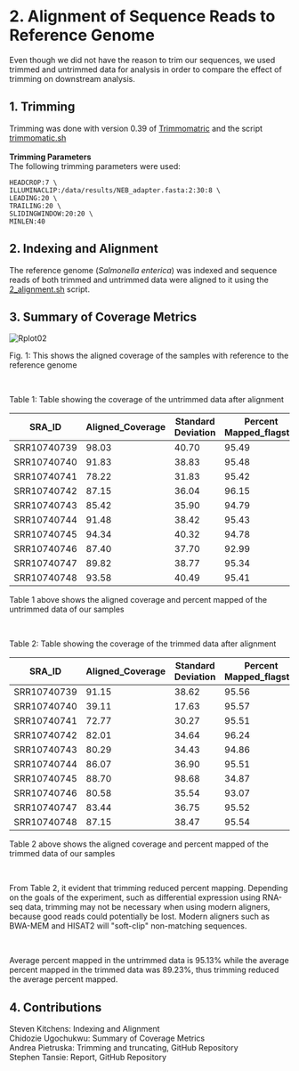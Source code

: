 # 2. Alignment of Sequence Reads to Reference Genome


Even though we did not have the reason to trim our sequences, we used trimmed and untrimmed data for analysis in order to compare the effect of trimming on downstream analysis. 

## 1. Trimming
Trimming was done with version 0.39 of [Trimmomatric](http://www.usadellab.org/cms/?page=trimmomatic) and the script [trimmomatic.sh](https://github.com/AUBioInformatics22/Salmonella-Project/blob/main/2%20-%20Alignment%20of%20Sequence%20Reads%20to%20Referenc%20Genome/trimmomatic.sh) </br> 
</br> 
**Trimming Parameters**</br>
The following trimming parameters were used:
```
HEADCROP:7 \
ILLUMINACLIP:/data/results/NEB_adapter.fasta:2:30:8 \
LEADING:20 \
TRAILING:20 \
SLIDINGWINDOW:20:20 \
MINLEN:40
```



## 2. Indexing and Alignment 
The reference genome (_Salmonella enterica_) was indexed and sequence reads of both trimmed and untrimmed data were aligned to it using the [2_alignment.sh](https://github.com/AUBioInformatics22/Salmonella-Project/blob/main/2%20-%20Alignment%20of%20Sequence%20Reads%20to%20Referenc%20Genome/2_alignment.sh) script.




## 3. Summary of Coverage Metrics 
![Rplot02](https://user-images.githubusercontent.com/71617037/155406141-13dd3dcb-62ea-44b7-93c8-a50e985bd52b.png)



Fig. 1: This shows the aligned coverage of the samples with reference to the reference genome <p>&nbsp;</p>



  
  
  


Table 1: Table showing the coverage of the untrimmed data after alignment 

| SRA_ID | Aligned_Coverage | Standard Deviation | Percent Mapped_flagstat | Raw_Coverage |
|--------| -----------------| -------------------| ----------------------- | -------------|
|SRR10740739| 98.03       |     40.70        |         95.49           | 5.21        |
|SRR10740740| 91.83      |      38.83        |         95.48           | 4.87        |
|SRR10740741| 78.22         |     31.83          |         95.42           | 4.15         |
|SRR10740742| 87.15 |       36.04 |         96.15| 4.60|
|SRR10740743| 85.42 | 35.90                  | 94.79 |         4.57 |
|SRR10740744| 91.48 | 38.42 | 95.43 | 4.85 |
|SRR10740745| 94.34|  40.32| 94.78 | 5.05 |
|SRR10740746| 87.40 | 37.70 | 92.99 | 4.97 |
|SRR10740747| 89.82 | 38.77| 95.34| 4.78|
|SRR10740748| 93.58| 40.49| 95.41| 4.97| <p>&nbsp;</p>  



Table 1 above shows the aligned coverage and percent mapped of the untrimmed data of our samples <p>&nbsp;</p>






Table 2: Table showing the coverage of the trimmed data after alignment 

| SRA_ID | Aligned_Coverage | Standard Deviation | Percent Mapped_flagstat | Raw_Coverage |
|--------| -----------------| -------------------| ----------------------- | -------------|
|SRR10740739| 91.15       |     38.62        |         95.56           | 5.21        |
|SRR10740740| 39.11      |      17.63        |         95.57           | 4.87        |
|SRR10740741| 72.77         |     30.27          |         95.51           | 4.15         |
|SRR10740742| 82.01 |       34.64 |         96.24| 4.60|
|SRR10740743| 80.29 | 34.43                  | 94.86 |         4.57 |
|SRR10740744| 86.07 | 36.90 | 95.51 | 4.85 |
|SRR10740745| 88.70|  98.68| 34.87 | 5.05 |
|SRR10740746| 80.58 | 35.54 | 93.07 | 4.97 |
|SRR10740747| 83.44 | 36.75| 95.52| 4.78|
|SRR10740748| 87.15| 38.47| 95.54| 4.97|  <p>&nbsp;</p>







Table 2 above shows the aligned coverage and percent mapped of the trimmed data of our samples<p>&nbsp;</p>




From Table 2, it evident that trimming reduced percent mapping. Depending on the goals of the experiment, such as differential expression using RNA-seq data, trimming may not be necessary when using modern aligners, because good reads could potentially be lost. Modern aligners such as BWA-MEM and HISAT2 will "soft-clip" non-matching sequences. <p>&nbsp;</p>

Average percent mapped in the untrimmed data is 95.13% while the average percent mapped in the trimmed data was 89.23%, thus trimming reduced the average percent mapped. 


## 4. Contributions
Steven Kitchens: Indexing and Alignment </br>
Chidozie Ugochukwu: Summary of Coverage Metrics </br>
Andrea Pietruska: Trimming and truncating, GitHub Repository</br>
Stephen Tansie: Report, GitHub Repository
